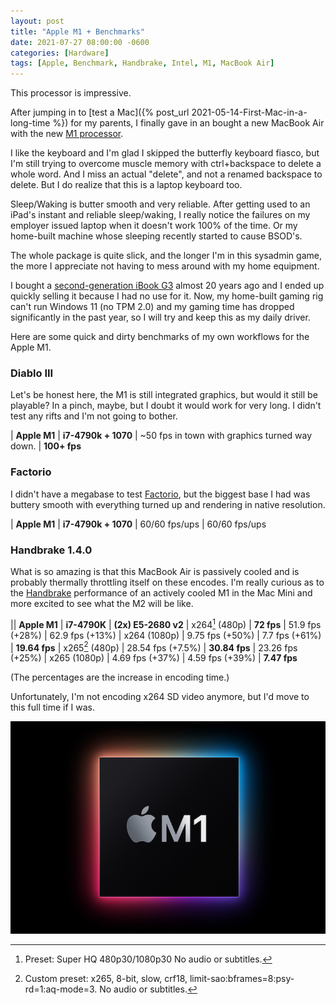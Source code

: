 ```yaml
---
layout: post
title: "Apple M1 + Benchmarks"
date: 2021-07-27 08:00:00 -0600
categories: [Hardware]
tags: [Apple, Benchmark, Handbrake, Intel, M1, MacBook Air]
---
```


This processor is impressive.

After jumping in to [test a Mac]({% post_url 2021-05-14-First-Mac-in-a-long-time %}) for my parents, I finally gave in an bought a new MacBook Air with the new [M1 processor](https://infogalactic.com/info/Apple_M1).

I like the keyboard and I'm glad I skipped the butterfly keyboard fiasco, but I'm still trying to overcome muscle memory with ctrl+backspace to delete a whole word. And I miss an actual "delete", and not a renamed backspace to delete. But I do realize that this is a laptop keyboard too.

Sleep/Waking is butter smooth and very reliable. After getting used to an iPad's instant and reliable sleep/waking, I really notice the failures on my employer issued laptop when it doesn't work 100% of the time. Or my home-built machine whose sleeping recently started to cause BSOD's.

The whole package is quite slick, and the longer I'm in this sysadmin game, the more I appreciate not having to mess around with my home equipment.

I bought a [second-generation iBook G3](https://en.wikipedia.org/wiki/IBook#iBook_G3_Dual_USB_(%22Snow%22)) almost 20 years ago and I ended up quickly selling it because I had no use for it. Now, my home-built gaming rig can't run Windows 11 (no TPM 2.0) and my gaming time has dropped significantly in the past year, so I will try and keep this as my daily driver.

Here are some quick and dirty benchmarks of my own workflows for the Apple M1.

### Diablo III

Let's be honest here, the M1 is still integrated graphics, but would it still be playable? In a pinch, maybe, but I doubt it would work for very long. I didn't test any rifts and I'm not going to bother.

| **Apple M1** | **i7-4790k + 1070**
| ~50 fps in town with graphics turned way down. | **100+ fps**

### Factorio

I didn't have a megabase to test [Factorio](https://www.factorio.com), but the biggest base I had was buttery smooth with everything turned up and rendering in native resolution.

| **Apple M1** | **i7-4790k + 1070**
| 60/60 fps/ups | 60/60 fps/ups

### Handbrake 1.4.0

What is so amazing is that this MacBook Air is passively cooled and is probably thermally throttling itself on these encodes. I'm really curious as to the [Handbrake](https://handbrake.fr) performance of an actively cooled M1 in the Mac Mini and more excited to see what the M2 will be like.

|| **Apple M1** | **i7-4790K** | **(2x) E5-2680 v2**
| x264[^1] (480p) | **72 fps** | 51.9 fps (+28%) | 62.9 fps (+13%)
| x264 (1080p) | 9.75 fps (+50%) | 7.7 fps (+61%) | **19.64 fps**
| x265[^2] (480p) | 28.54 fps (+7.5%) | **30.84 fps** | 23.26 fps (+25%)
| x265 (1080p) | 4.69 fps (+37%) | 4.59 fps (+39%) | **7.47 fps**

(The percentages are the increase in encoding time.)

Unfortunately, I'm not encoding x264 SD video anymore, but I'd move to this full time if I was.

[![Apple M1 logo](/assets/2021/07/apple-m1-logo.jpg)](https://www.apple.com/newsroom/2020/11/apple-unleashes-m1/)

[^1]: Preset: Super HQ 480p30/1080p30 No audio or subtitles.
[^2]: Custom preset: x265, 8-bit, slow, crf18, limit-sao:bframes=8:psy-rd=1:aq-mode=3. No audio or subtitles.
